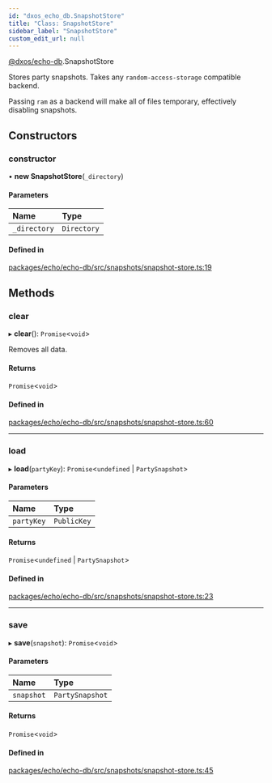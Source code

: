 ```yaml
---
id: "dxos_echo_db.SnapshotStore"
title: "Class: SnapshotStore"
sidebar_label: "SnapshotStore"
custom_edit_url: null
---
```


[@dxos/echo-db](../modules/dxos_echo_db.md).SnapshotStore

Stores party snapshots. Takes any `random-access-storage` compatible backend.

Passing `ram` as a backend will make all of files temporary, effectively disabling snapshots.

## Constructors

### constructor

• **new SnapshotStore**(`_directory`)

#### Parameters

| Name | Type |
| :------ | :------ |
| `_directory` | `Directory` |

#### Defined in

[packages/echo/echo-db/src/snapshots/snapshot-store.ts:19](https://github.com/dxos/protocols/blob/6f4c34af3/packages/echo/echo-db/src/snapshots/snapshot-store.ts#L19)

## Methods

### clear

▸ **clear**(): `Promise`<`void`\>

Removes all data.

#### Returns

`Promise`<`void`\>

#### Defined in

[packages/echo/echo-db/src/snapshots/snapshot-store.ts:60](https://github.com/dxos/protocols/blob/6f4c34af3/packages/echo/echo-db/src/snapshots/snapshot-store.ts#L60)

___

### load

▸ **load**(`partyKey`): `Promise`<`undefined` \| `PartySnapshot`\>

#### Parameters

| Name | Type |
| :------ | :------ |
| `partyKey` | `PublicKey` |

#### Returns

`Promise`<`undefined` \| `PartySnapshot`\>

#### Defined in

[packages/echo/echo-db/src/snapshots/snapshot-store.ts:23](https://github.com/dxos/protocols/blob/6f4c34af3/packages/echo/echo-db/src/snapshots/snapshot-store.ts#L23)

___

### save

▸ **save**(`snapshot`): `Promise`<`void`\>

#### Parameters

| Name | Type |
| :------ | :------ |
| `snapshot` | `PartySnapshot` |

#### Returns

`Promise`<`void`\>

#### Defined in

[packages/echo/echo-db/src/snapshots/snapshot-store.ts:45](https://github.com/dxos/protocols/blob/6f4c34af3/packages/echo/echo-db/src/snapshots/snapshot-store.ts#L45)
